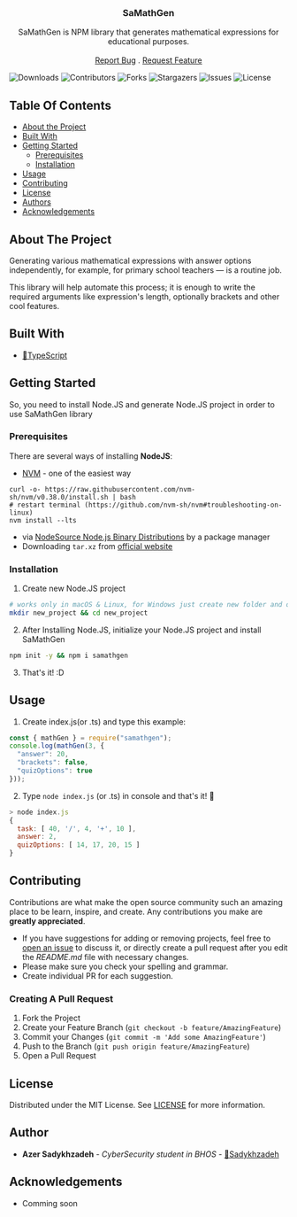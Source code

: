 <br/>
<p align="center">
  <h3 align="center">SaMathGen</h3>

  <p align="center">
    SaMathGen is NPM library that generates mathematical expressions for educational purposes.
    <br/>
    <br/>
    <a href="https://github.com/Sadykhzadeh/samathgen/issues">Report Bug</a>
    .
    <a href="https://github.com/Sadykhzadeh/samathgen/issues">Request Feature</a>
  </p>
</p>

![Downloads](https://img.shields.io/github/downloads/Sadykhzadeh/samathgen/total) ![Contributors](https://img.shields.io/github/contributors/Sadykhzadeh/samathgen?color=dark-green) ![Forks](https://img.shields.io/github/forks/Sadykhzadeh/samathgen?style=social) ![Stargazers](https://img.shields.io/github/stars/Sadykhzadeh/samathgen?style=social) ![Issues](https://img.shields.io/github/issues/Sadykhzadeh/samathgen) ![License](https://img.shields.io/github/license/Sadykhzadeh/samathgen) 

## Table Of Contents

* [About the Project](#about-the-project)
* [Built With](#built-with)
* [Getting Started](#getting-started)
  * [Prerequisites](#prerequisites)
  * [Installation](#installation)
* [Usage](#usage)
* [Contributing](#contributing)
* [License](#license)
* [Authors](#authors)
* [Acknowledgements](#acknowledgements)

## About The Project

Generating various mathematical expressions with answer options independently, for example, for primary school teachers — is a routine job. 

This library will help automate this process; it is enough to write the required arguments like expression's length, optionally brackets and other cool features.

## Built With

- [💙TypeScript](https://typescriptlang.org/)

## Getting Started

So, you need to install Node.JS and generate Node.JS project in order to use SaMathGen library

### Prerequisites

There are several ways of installing **NodeJS**:

 - [NVM](https://github.com/nvm-sh/nvm) - one of the easiest way
```
curl -o- https://raw.githubusercontent.com/nvm-sh/nvm/v0.38.0/install.sh | bash
# restart terminal (https://github.com/nvm-sh/nvm#troubleshooting-on-linux)
nvm install --lts
```
 - via [NodeSource Node.js Binary Distributions](https://github.com/nodesource/distributions/blob/master/README.md) by a package manager
 - Downloading ```tar.xz``` from [official website](https://nodejs.org/en/) 

### Installation

1. Create new Node.JS project

```sh
# works only in macOS & Linux, for Windows just create new folder and open it in cmd
mkdir new_project && cd new_project
```

2. After Installing Node.JS, initialize your Node.JS project and install SaMathGen

```sh
npm init -y && npm i samathgen
```
3. That's it! :D

## Usage

1. Create index.js(or .ts) and type this example: 

```js
const { mathGen } = require("samathgen");
console.log(mathGen(3, {
  "answer": 20,
  "brackets": false,
  "quizOptions": true
}));
```

2. Type ```node index.js``` (or .ts) in console and that's it! 🥳

```js
> node index.js                                                                                                                                    
{
  task: [ 40, '/', 4, '+', 10 ],
  answer: 2,
  quizOptions: [ 14, 17, 20, 15 ]
}
```

## Contributing

Contributions are what make the open source community such an amazing place to be learn, inspire, and create. Any contributions you make are **greatly appreciated**.
* If you have suggestions for adding or removing projects, feel free to [open an issue](https://github.com/Sadykhzadeh/samathgen/issues/new) to discuss it, or directly create a pull request after you edit the *README.md* file with necessary changes.
* Please make sure you check your spelling and grammar.
* Create individual PR for each suggestion.

### Creating A Pull Request

1. Fork the Project
2. Create your Feature Branch (`git checkout -b feature/AmazingFeature`)
3. Commit your Changes (`git commit -m 'Add some AmazingFeature'`)
4. Push to the Branch (`git push origin feature/AmazingFeature`)
5. Open a Pull Request

## License

Distributed under the MIT License. See [LICENSE](https://github.com/Sadykhzadeh/samathgen/blob/main/LICENSE.md) for more information.

## Author

* **Azer Sadykhzadeh** - *CyberSecurity student in BHOS* - [🐙Sadykhzadeh](https://github.com/Sadykhzadeh/)

## Acknowledgements

* Comming soon
